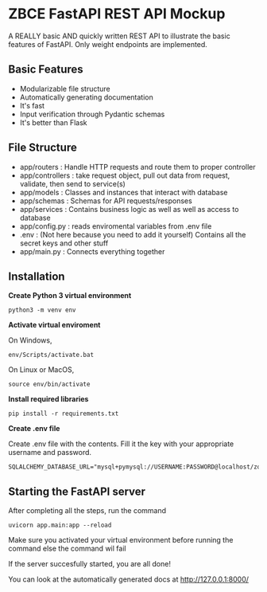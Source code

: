 # ZBCE FastAPI REST API Mockup

A REALLY basic AND quickly written REST API to illustrate the basic features of FastAPI. Only weight endpoints are implemented.

## Basic Features
- Modularizable file structure
- Automatically generating documentation
- It's fast
- Input verification through Pydantic schemas
- It's better than Flask

## File Structure 
- app/routers : Handle HTTP requests and route them to proper controller
- app/controllers : take request object, pull out data from request, validate, then send to service(s)
- app/models : Classes and instances that interact with database
- app/schemas : Schemas for API requests/responses
- app/services : Contains business logic as well as well as access to database
- app/config.py : reads enviromental variables from .env file
- .env : (Not here because you need to add it yourself) Contains all the secret keys and other stuff
- app/main.py : Connects everything together

## Installation

<b>Create Python 3 virtual environment</b>

```
python3 -m venv env
```

<b>Activate virtual enviroment</b>

On Windows,
```
env/Scripts/activate.bat
```

On Linux or MacOS,
```
source env/bin/activate
```

<b>Install required libraries</b>
```
pip install -r requirements.txt
```

<b>Create .env file</b>

Create .env file with the contents. Fill it the key with your appropriate username and password.
```
SQLALCHEMY_DATABASE_URL="mysql+pymysql://USERNAME:PASSWORD@localhost/zotbinsCE"
```

## Starting the FastAPI server

After completing all the steps, run the command
```
uvicorn app.main:app --reload
```
Make sure you activated your virtual environment before running the command else the command wil fail

If the server succesfully started, you are all done! 

You can look at the automatically generated docs at http://127.0.0.1:8000/